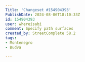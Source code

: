 ```yaml
---
Title: 'Changeset #154904393'
PublishDate: 2024-08-06T18:10:33Z
id: 154904393
user: whereisabi
comment: Specify path surfaces
created_by: StreetComplete 58.2
tags:
- Montenegro
- Budva

---
```

